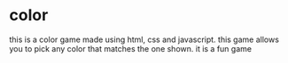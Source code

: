 # color
this  is a color game made using html, css and javascript. this game allows you to pick any color that matches the one shown. it is a fun game
